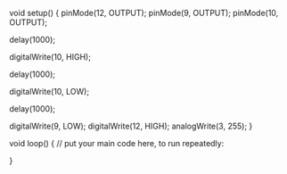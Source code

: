 void setup() {
  pinMode(12, OUTPUT);
  pinMode(9, OUTPUT);
  pinMode(10, OUTPUT);
  
  delay(1000);
  
  digitalWrite(10, HIGH);
  
  delay(1000);
  
  digitalWrite(10, LOW);
  
  delay(1000);
  
  digitalWrite(9, LOW);
  digitalWrite(12, HIGH);
  analogWrite(3, 255);
}

void loop() {
  // put your main code here, to run repeatedly:

}
